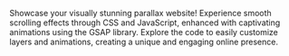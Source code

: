 Showcase your visually stunning parallax website! Experience smooth scrolling effects through CSS and JavaScript, enhanced with captivating animations using the GSAP library. Explore the code to easily customize layers and animations, creating a unique and engaging online presence.
